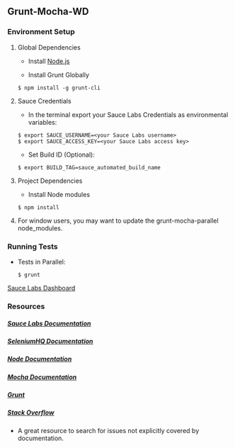 ## Grunt-Mocha-WD

### Environment Setup

1. Global Dependencies
    * Install [Node.js](https://nodejs.org/en/)

    * Install Grunt Globally
    ```
    $ npm install -g grunt-cli
    ```

2. Sauce Credentials
    * In the terminal export your Sauce Labs Credentials as environmental variables:
    ```
    $ export SAUCE_USERNAME=<your Sauce Labs username>
    $ export SAUCE_ACCESS_KEY=<your Sauce Labs access key>
    ```
    * Set Build ID (Optional):
    ```
    $ export BUILD_TAG=sauce_automated_build_name
    ```

3. Project Dependencies
    * Install Node modules
    ```
    $ npm install
    ```
4. For window users, you may want to update the grunt-mocha-parallel node_modules.

### Running Tests

* Tests in Parallel:
    ```
    $ grunt
    ```

[Sauce Labs Dashboard](https://saucelabs.com/beta/dashboard/)

### Resources
##### [Sauce Labs Documentation](https://wiki.saucelabs.com/)

##### [SeleniumHQ Documentation](http://www.seleniumhq.org/docs/)

##### [Node Documentation](https://nodejs.org/en/docs/)

##### [Mocha Documentation](https://mochajs.org/)

##### [Grunt ](http://gruntjs.com/getting-started)

##### [Stack Overflow](http://stackoverflow.com/)
* A great resource to search for issues not explicitly covered by documentation.